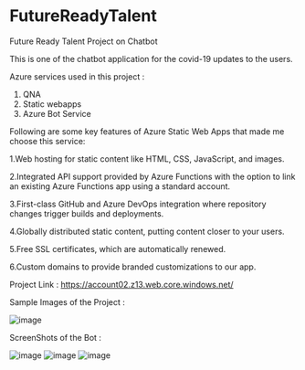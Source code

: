 # FutureReadyTalent
Future Ready Talent Project on Chatbot

This is one of the chatbot application for the covid-19 updates to the users.

Azure services used in this project :
1. QNA
2. Static webapps 
3. Azure Bot Service

Following are some key features of Azure Static Web Apps that made me choose this service:

1.Web hosting for static content like HTML, CSS, JavaScript, and images.

2.Integrated API support provided by Azure Functions with the option to link an existing Azure Functions app using a standard account.

3.First-class GitHub and Azure DevOps integration where repository changes trigger builds and deployments.

4.Globally distributed static content, putting content closer to your users.

5.Free SSL certificates, which are automatically renewed.

6.Custom domains to provide branded customizations to our app.



Project Link : https://account02.z13.web.core.windows.net/



Sample Images of the Project : 

![image](https://user-images.githubusercontent.com/96280332/168070010-10ea0c48-1c45-4ccf-a4c8-ec9aa70087cd.png)

ScreenShots of the Bot : 

![image](https://user-images.githubusercontent.com/96280332/168070028-bb6b2b2c-7eeb-49ee-9c96-6b8c19c4dae3.png)
![image](https://user-images.githubusercontent.com/96280332/168070063-d4aa49eb-6c64-442e-8b5f-2bff6239bdc5.png)
![image](https://user-images.githubusercontent.com/96280332/168070089-4ebe6caf-6953-42a2-bf76-69c2de46ad64.png)
